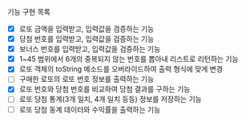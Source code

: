 기능 구현 목록
- [x] 로또 금액을 입력받고, 입력값을 검증하는 기능
- [x] 당첨 번호를 입력받고, 입력값을 검증하는 기능
- [x] 보너스 번호를 입력받고, 입력값을 검증하는 기능
- [x] 1~45 범위에서 6개의 중복되지 않는 번호를 뽑아내 리스트로 리턴하는 기능
- [x] 로또 객체의 toString 메소드를 오버라이드하여 출력 형식에 맞게 변경
- [ ] 구매한 로또의 로또 번호 정보를 출력하는 기능
- [x] 로또 번호와 당첨 번호를 비교하여 당첨 결과를 구하는 기능
- [ ] 로또 당첨 통계(3개 일치, 4개 일치 등등) 정보를 저장하는 기능
- [ ] 로또 당첨 동계 데이터와 수익률을 출력하는 기능